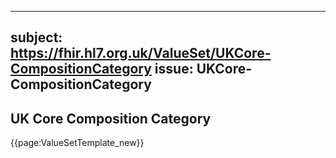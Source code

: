
---
subject: https://fhir.hl7.org.uk/ValueSet/UKCore-CompositionCategory
issue: UKCore-CompositionCategory
---
## UK Core Composition Category

{{page:ValueSetTemplate_new}}
    
